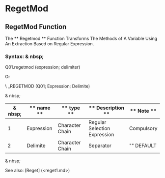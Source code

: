 # RegetMod

## RegetMod Function

The ** Regetmod ** Function Transforms The Methods of A Variable Using An Extraction Based on Regular Expression.

### Syntax: & nbsp;

Q01.regetmod (expression; delimiter)

Or

\ _REGETMOD (Q01; Expression; Delimite)

& nbsp;

| & nbsp; | ** name ** | ** type ** | ** Description ** | ** Note ** |
| --- | --- | --- | --- | --- |
| &#49; | Expression | Character Chain | Regular Selection Expression | Compulsory |
| &#50; | Delimite | Character Chain | Separator | "" DEFAULT |

& nbsp;

See also: [Reget] (<reget1.md>)